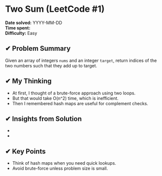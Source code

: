 # Two Sum (LeetCode #1)

**Date solved:** YYYY-MM-DD  
**Time spent:** <minutes>  
**Difficulty:** Easy

## ✔︎ Problem Summary
Given an array of integers `nums` and an integer `target`, return indices of the two numbers such that they add up to target.

## ✔︎ My Thinking
- At first, I thought of a brute-force approach using two loops.
- But that would take O(n^2) time, which is inefficient.
- Then I remembered hash maps are useful for complement checks.

## ✔︎ Insights from Solution
- 
- 

## ✔︎ Key Points
- Think of hash maps when you need quick lookups.
- Avoid brute-force unless problem size is small.
